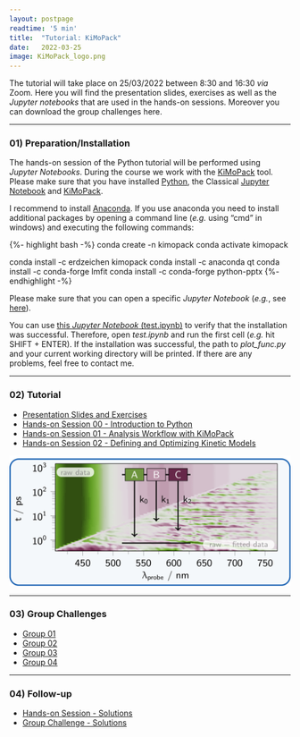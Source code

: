 ```yaml
---
layout: postpage
readtime: '5 min'
title:  "Tutorial: KiMoPack"
date:   2022-03-25
image: KiMoPack_logo.png
---
```


The tutorial will take place on 25/03/2022 between 8:30 and 16:30 *via* Zoom. 
Here you will find the presentation slides, exercises as well as the *Jupyter notebooks* that are used 
in the hands-on sessions. 
Moreover you can download the group challenges here.

_____
### 01) Preparation/Installation

The hands-on session of the Python tutorial will be performed using *Jupyter Notebooks*. During the course we work with the [KiMoPack](https://pypi.org/project/KiMoPack/) tool. Please make sure that you have installed [Python](https://www.python.org/), the Classical [Jupyter Notebook](https://jupyter.org/install) and [KiMoPack](https://pypi.org/project/KiMoPack/).
<br>

I recommend to install [Anaconda](https://www.anaconda.com/products/individual). If you use anaconda you need to install additional packages by opening a command line (*e.g.* using “cmd” in windows) and executing the following commands:

{%- highlight bash -%}
conda create -n kimopack
conda activate kimopack

conda install -c erdzeichen kimopack
conda install -c anaconda qt
conda install -c conda-forge lmfit
conda install -c conda-forge python-pptx
{%- endhighlight -%}

Please make sure that you can open a specific *Jupyter Notebook* (*e.g.*, see [here](https://docs.jupyter.org/en/latest/running.html)). 

You can use [this *Jupyter Notebook* (test.ipynb)](./docs/KiMoPack/test.ipynb) to verify that the installation was successful. Therefore, open *test.ipynb* and run the first cell (*e.g.* hit SHIFT + ENTER). If the installation was successful, the path to *plot_func.py* and your current working directory will be printed. If there are any problems, feel free to contact me.

_____
### 02) Tutorial 

- [Presentation Slides and Exercises](../docs/KiMoPack/Presentation-Slides_Exercises.pdf)
- [Hands-on Session 00 - Introduction to Python](../docs/KiMoPack/00_hands-on_session.zip)
- [Hands-on Session 01 - Analysis Workflow with KiMoPack](../docs/KiMoPack/01_hands-on_session.zip)
- [Hands-on Session 02 - Defining and Optimizing Kinetic Models](../docs/KiMoPack/02_hands-on_session.zip)

<img width=600 src='https://raw.githubusercontent.com/carolin-m/carolin-m.github.io/main/img/pub/TOC_KiMoPack.png'> 

_____
### 03) Group Challenges

- [Group 01](../docs/KiMoPack/Group01.zip)
- [Group 02](../docs/KiMoPack/Group02.zip)
- [Group 03](../docs/KiMoPack/Group03.zip)
- [Group 04](../docs/KiMoPack/Group04.zip)

_____
### 04) Follow-up

- [Hands-on Session - Solutions]( )
- [Group Challenge - Solutions](../docs/KiMoPack/Solutions_Group-Challenges.zip)
